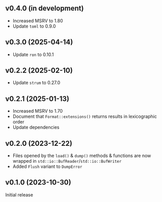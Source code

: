 v0.4.0 (in development)
-----------------------
- Increased MSRV to 1.80
- Update `toml` to 0.9.0

v0.3.0 (2025-04-14)
-------------------
- Update `ron` to 0.10.1

v0.2.2 (2025-02-10)
-------------------
- Update `strum` to 0.27.0

v0.2.1 (2025-01-13)
-------------------
- Increased MSRV to 1.70
- Document that `Format::extensions()` returns results in lexicographic order
- Update dependencies

v0.2.0 (2023-12-22)
-------------------
- Files opened by the `load()` & `dump()` methods & functions are now wrapped
  in `std::io::BufReader`/`std::io::BufWriter`
- Added `Flush` variant to `DumpError`

v0.1.0 (2023-10-30)
-------------------
Initial release
